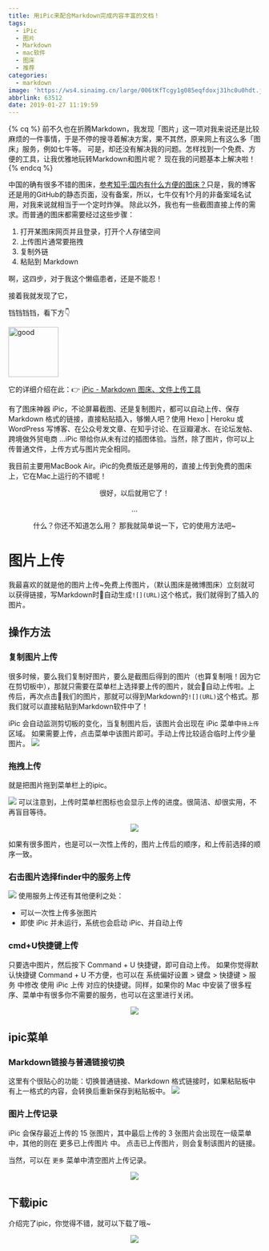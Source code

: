 ```yaml
---
title: 用iPic来配合Markdown完成内容丰富的文档！
tags:
  - iPic
  - 图片
  - Markdown
  - mac软件
  - 图床
  - 推荐
categories:
  - markdown
image: 'https://ws4.sinaimg.cn/large/006tKfTcgy1g085eqfdoxj31hc0u0hdt.jpg'
abbrlink: 63512
date: 2019-01-27 11:19:59
---
```


{% cq %}
前不久也在折腾Markdown，我发现「图片」这一项对我来说还是比较麻烦的一件事情，于是不停的搜寻着解决方案，果不其然，原来网上有这么多「图床」服务，例如七牛等。
可是，却还没有解决我的问题。怎样找到一个免费、方便的工具，让我优雅地玩转Markdown和图片呢？
现在我的问题基本上解决啦！
{% endcq %}
<!--more-->

中国的确有很多不错的图床，[参考知乎:国内有什么方便的图床？](https://www.zhihu.com/question/21667151)只是，我的博客还是用的GitHub的静态页面，没有备案，所以，七牛仅有1个月的非备案域名试用，对我来说就相当于一个定时炸弹。
除此以外，我也有一些截图直接上传的需求。而普通的图床都需要经过这些步骤：
1. 打开某图床网页并且登录，打开个人存储空间
2. 上传图片通常要拖拽
3. 复制外链
4. 粘贴到 Markdown

啊，这四步，对于我这个懒癌患者，还是不能忍！

接着我就发现了它，

铛铛铛铛，看下方👇

<img src="https://ps.toolinbox.net/ro6or.png" alt="good" width="100" height="100" >


它的详细介绍在此：👉 [iPic - Markdown 图床、文件上传工具](https://toolinbox.net/iPic/)

<i class="fa fa-quote-left fa-4x fa-pull-left"></i>有了图床神器 iPic，不论屏幕截图、还是复制图片，都可以自动上传、保存 Markdown 格式的链接，直接粘贴插入，够懒人吧？使用 Hexo | Heroku 或 WordPress 写博客、在公众号发文章、在知乎讨论、在豆瓣灌水、在论坛发帖、跨境做外贸电商 …iPic 带给你从未有过的插图体验。当然，除了图片，你可以上传普通文件，上传方式与图片完全相同。

我目前主要用MacBook Air。iPic的免费版还是够用的，直接上传到免费的图床上，它在Mac上运行的不错呢！

<div align=center>
很好，以后就用它了！

...

什么？你还不知道怎么用？
那我就简单说一下，它的使用方法吧~
</div>

# 图片上传

我最喜欢的就是他的图片上传~免费上传图片，（默认图床是微博图床）立刻就可以获得链接，写Markdown时自动生成`![](URL)`这个格式，我们就得到了插入的图片。

## 操作方法

### 复制图片上传

很多时候，要么我们复制好图片，要么是截图后得到的图片（也算复制哦！因为它在剪切板中），那就只需要在菜单栏上选择要上传的图片，就会自动上传啦。上传后，再次点击我们的图片，那就可以得到Markdown的`![](URL)`这个格式。那我们就可以直接粘贴到Markdown软件中了！

iPic 会自动监测剪切板的变化，当复制图片后，该图片会出现在 iPic 菜单中`待上传`区域。
如果需要上传，点击菜单中该图片即可。手动上传比较适合临时上传少量图片。
![](https://ww2.sinaimg.cn/large/006tKfTcgy1fewqvevds5g30j60as7rz.gif)

### 拖拽上传

就是把图片拖到菜单栏上的ipic。

![](https://ww4.sinaimg.cn/large/006tKfTcgy1fewqw208xmg30j60aske8.gif)
可以注意到，上传时菜单栏图标也会显示上传的进度。很简洁、却很实用，不再盲目等待。

<div align=center>
<img src="https://ww2.sinaimg.cn/large/006tKfTcgy1fewqweqbdrg3078014mxs.gif"  >
</div>

如果有很多图片，也是可以一次性上传的，图片上传后的顺序，和上传前选择的顺序一致。

### 右击图片选择finder中的服务上传

![](https://ww4.sinaimg.cn/large/006tKfTcgy1fewqvt4svyg30j60asay7.gif)
使用服务上传还有其他便利之处：

- 可以一次性上传多张图片
- 即使 iPic 并未运行，系统也会启动 iPic、并自动上传

### cmd+U快捷键上传

只要选中图片，然后按下 Command + U 快捷键，即可自动上传。
如果你觉得默认快捷键 Command + U 不方便，也可以在 系统偏好设置 > 键盘 > 快捷键 > 服务 中修改 使用 iPic 上传 对应的快捷键。同样，如果你的 Mac 中安装了很多程序、菜单中有很多你不需要的服务，也可以在这里进行关闭。
<div align=center>
<img src="https://ps.toolinbox.net/ogb9y.png">
</div>

## ipic菜单
### Markdown链接与普通链接切换

这里有个很贴心的功能：切换普通链接、Markdown 格式链接时，如果粘贴板中有上一格式的内容，会转换后重新保存到粘贴板中。
![](https://ps.toolinbox.net/klqxf.png)

### 图片上传记录

iPic 会保存最近上传的 15 张图片，其中最后上传的 3 张图片会出现在一级菜单中，其他的则在 更多已上传图片 中。
点击已上传图片，则会复制该图片的链接。

当然，可以在 `更多` 菜单中清空图片上传记录。
<div align=center>
<img src="https://ps.toolinbox.net/trluz.png">
</div>

## 下载ipic

介绍完了ipic，你觉得不错，就可以下载了哦~

<div align=center>
<a href="https://itunes.apple.com/cn/app/id1101244278?mt=12"><img src="https://ps.toolinbox.net/0vsw5.jpg"></a>
</div>
